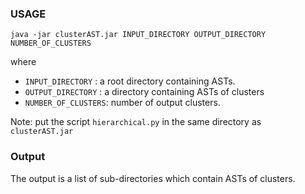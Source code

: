 ### USAGE ###

`java -jar clusterAST.jar INPUT_DIRECTORY OUTPUT_DIRECTORY NUMBER_OF_CLUSTERS`

where 
- `INPUT_DIRECTORY`   : a root directory containing ASTs.
- `OUTPUT_DIRECTORY`  : a directory containing ASTs of clusters 
- `NUMBER_OF_CLUSTERS`: number of output clusters.

Note: put the script `hierarchical.py` in the same directory as `clusterAST.jar`

### Output ###
The output is a list of sub-directories which contain ASTs of clusters.